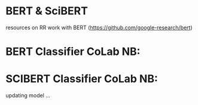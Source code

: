 # BERT & SciBERT
resources on RR work with BERT (https://github.com/google-research/bert)

# BERT Classifier CoLab NB:

# SCIBERT Classifier CoLab NB:

updating model ...
